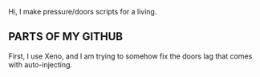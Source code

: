 Hi, I make pressure/doors scripts for a living.
## PARTS OF MY GITHUB
First, I use Xeno, and I am trying to somehow fix the doors lag that comes with auto-injecting.
